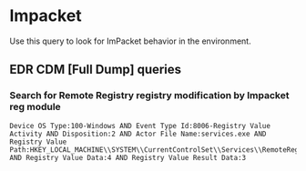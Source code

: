 # Impacket

Use this query to look for ImPacket behavior in the environment.

## EDR CDM [Full Dump] queries 

### Search for Remote Registry registry modification by Impacket reg module

```
Device OS Type:100-Windows AND Event Type Id:8006-Registry Value Activity AND Disposition:2 AND Actor File Name:services.exe AND Registry Value Path:HKEY_LOCAL_MACHINE\\SYSTEM\\CurrentControlSet\\Services\\RemoteRegistry\\ AND Registry Value Data:4 AND Registry Value Result Data:3
```

